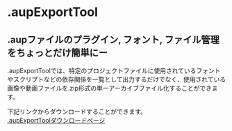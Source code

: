 # .aupExportTool
## .aupファイルのプラグイン, フォント, ファイル管理をちょっとだけ簡単にー
.aupExportToolでは、特定のプロジェクトファイルに使用されているフォントやスクリプトなどの依存関係を一覧として出力するだけでなく、使用されている画像や動画ファイルを.zip形式の単一アーカイブファイル化することができます。   
  
下記リンクからダウンロードすることができます。  
[.aupExportToolダウンロードページ](https://share-aup.com/download/aup_exp_tool)  
